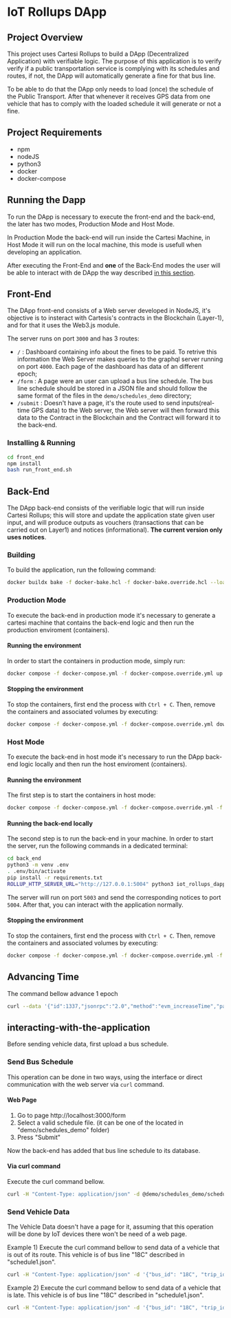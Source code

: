# IoT Rollups DApp

## Project Overview
This project uses Cartesi Rollups to build a DApp (Decentralized Application) with verifiable logic. The purpose of this application is to verify verify if a public transportation service is complying with its schedules and routes, if not, the DApp will automatically generate a fine for that bus line.

To be able to do that the DApp only needs to load (once) the schedule of the Public Transport. After that whenever it receives GPS data from one vehicle that has to comply with the loaded schedule it will generate or not a fine.


## Project Requirements
- npm
- nodeJS
- python3
- docker
- docker-compose


## Running the Dapp
To run the DApp is necessary to execute the front-end and the back-end, the later has two modes, Production Mode and Host Mode.

In Production Mode the back-end will run inside the Cartesi Machine, in Host Mode it will run on the local machine, this mode is usefull when developing an application.

After executing the Front-End and **one** of the Back-End modes the user will be able to interact with de DApp the way described [in this section](#interacting-with-the-application).

## Front-End
The DApp front-end consists of a Web server developed in NodeJS, it's objective is to insteract with Cartesis's contracts in the Blockchain (Layer-1), and for that it uses the Web3.js module.

The server runs on port `3000` and has 3 routes:
- `/` : Dashboard containing info about the fines to be paid. To retrive this information the Web Server makes queries to the graphql server running on port `4000`. Each page of the dashboard has data of an different epoch;
- `/form` : A page were an user can upload a bus line schedule. The bus line schedule should be stored in a JSON file and should follow the same format of the files in the `demo/schedules_demo` directory;
- `/submit` : Doesn't have a page, it's the route used to send inputs(real-time GPS data) to the Web server, the Web server will then forward this data to the Contract in the Blockchain and the Contract will forward it to the back-end.

### Installing & Running
``` Bash
cd front_end
npm install
bash run_front_end.sh
```




## Back-End
The DApp back-end consists of the verifiable logic that will run inside Cartesi Rollups; this will store and update the application state given user input, and will produce outputs as vouchers (transactions that can be carried out on Layer1) and notices (informational). **The current version only uses notices**.

### Building
To build the application, run the following command:

``` Bash
docker buildx bake -f docker-bake.hcl -f docker-bake.override.hcl --load
```

### Production Mode
To execute the back-end in production mode it's necessary to generate a cartesi machine that contains the back-end logic and then run the production enviroment (containers).


#### Running the environment
In order to start the containers in production mode, simply run:
``` Bash
docker compose -f docker-compose.yml -f docker-compose.override.yml up
```

#### Stopping the environment
To stop the containers, first end the process with `Ctrl + C`.
Then, remove the containers and associated volumes by executing:
``` Bash
docker compose -f docker-compose.yml -f docker-compose.override.yml down -v
```





### Host Mode
To execute the back-end in host mode it's necessary to run the DApp back-end logic locally and then run the host enviroment (containers).

#### Running the environment
The first step is to start the containers in host mode:
``` Bash
docker compose -f docker-compose.yml -f docker-compose.override.yml -f docker-compose-host.yml up
```

#### Running the back-end locally
The second step is to run the back-end in your machine. In order to start the server, run the following commands in a dedicated terminal:
``` Bash
cd back_end
python3 -m venv .env
. .env/bin/activate
pip install -r requirements.txt
ROLLUP_HTTP_SERVER_URL="http://127.0.0.1:5004" python3 iot_rollups_dapp.py
```

The server will run on port `5003` and send the corresponding notices to port `5004`. After that, you can interact with the application normally.

#### Stopping the environment
To stop the containers, first end the process with `Ctrl + C`.
Then, remove the containers and associated volumes by executing:
``` Bash
docker compose -f docker-compose.yml -f docker-compose.override.yml -f docker-compose-host.yml down -v
```

## Advancing Time
The command bellow advance 1 epoch
``` Bash
curl --data '{"id":1337,"jsonrpc":"2.0","method":"evm_increaseTime","params":[864010]}' http://localhost:8545
```

## interacting-with-the-application
Before sending vehicle data, first upload a bus schedule.

### Send Bus Schedule
This operation can be done in two ways, using the interface or direct communication with the web server via ``curl`` command.

#### Web Page
1) Go to page http://localhost:3000/form
2) Select a valid schedule file. (it can be one of the located in "demo/schedules_demo" folder)
3) Press "Submit"

Now the back-end has added that bus line schedule to its database.

#### Via curl command
Execute the curl command bellow.
``` Bash
curl -H "Content-Type: application/json" -d @demo/schedules_demo/schedule1.json http://localhost:3000/submit
```

### Send Vehicle Data
The Vehicle Data doesn't have a page for it, assuming that this operation will be done by IoT devices there won't be need of a web page.

Example 1) Execute the curl command bellow to send data of a vehicle that is out of its route. This vehicle is of bus line "18C" described in "schedule1.json".

``` Bash
curl -H "Content-Type: application/json" -d '{"bus_id": "18C", "trip_id":"18C;1","lat": 57.828261, "lon": 26.535419,"ts": "2022-03-25 07:45:50" }' http://localhost:3000/submit
```

Example 2) Execute the curl command bellow to send data of a vehicle that is late. This vehicle is of bus line "18C" described in "schedule1.json".
``` Bash
curl -H "Content-Type: application/json" -d '{"bus_id": "18C", "trip_id":"18C;1", "lat": 57.82847892, "lon": 26.53362055,"ts": "2022-05-04 07:48:30"}' http://localhost:3000/submit
```